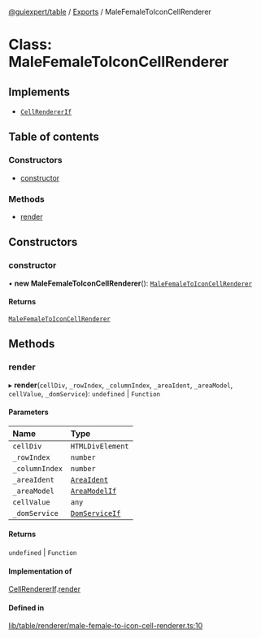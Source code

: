 [@guiexpert/table](../README.md) / [Exports](../modules.md) / MaleFemaleToIconCellRenderer

# Class: MaleFemaleToIconCellRenderer

## Implements

- [`CellRendererIf`](../interfaces/CellRendererIf.md)

## Table of contents

### Constructors

- [constructor](MaleFemaleToIconCellRenderer.md#constructor)

### Methods

- [render](MaleFemaleToIconCellRenderer.md#render)

## Constructors

### constructor

• **new MaleFemaleToIconCellRenderer**(): [`MaleFemaleToIconCellRenderer`](MaleFemaleToIconCellRenderer.md)

#### Returns

[`MaleFemaleToIconCellRenderer`](MaleFemaleToIconCellRenderer.md)

## Methods

### render

▸ **render**(`cellDiv`, `_rowIndex`, `_columnIndex`, `_areaIdent`, `_areaModel`, `cellValue`, `_domService`): `undefined` \| `Function`

#### Parameters

| Name | Type |
| :------ | :------ |
| `cellDiv` | `HTMLDivElement` |
| `_rowIndex` | `number` |
| `_columnIndex` | `number` |
| `_areaIdent` | [`AreaIdent`](../modules.md#areaident) |
| `_areaModel` | [`AreaModelIf`](../interfaces/AreaModelIf.md) |
| `cellValue` | `any` |
| `_domService` | [`DomServiceIf`](../interfaces/DomServiceIf.md) |

#### Returns

`undefined` \| `Function`

#### Implementation of

[CellRendererIf](../interfaces/CellRendererIf.md).[render](../interfaces/CellRendererIf.md#render)

#### Defined in

[lib/table/renderer/male-female-to-icon-cell-renderer.ts:10](https://github.com/guiexperttable/ge-table/blob/6aaca3c/libs/table/src/lib/table/renderer/male-female-to-icon-cell-renderer.ts#L10)
